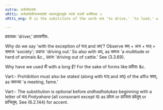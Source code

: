 ```yaml
---
sutra: अजेर्व्यघञपोः
vRtti: अजेर्धातोर्वीत्ययमादेशो भवत्यार्द्धधातुके परतो घञपौ वर्जयित्वा ॥
vRtti_eng: वी is the substitute of the verb अज् 'to drive,' 'to lead,' when an _ardhadhatuka_ affix follows, with the exception of the affixes घञ् (III. 3.18.) and अप् (III. 3. 69).

---
```

प्रवायकः 'driver,' प्रवायणीयः.

Why do we say 'with the exception of घञ् and अप्'? Observe सम् + अज + घञ् = समाजः 'society'; उदाजः 'driving out.' So also with अप्, as समजः 'a multitude or herd of animals &c., उदजः 'driving out of cattle.' See (3.3.69).

Why have we used वी with a long ई? For the sake of forms like प्रवीताः &c.

Vart:- Prohibition must also be stated (along with घञ् and अप्) of the affix क्यप्, as समज्या 'a meeting, fame.'

Vart:- The substitution is optional before _ardhadhatukas_ beginning with a letter of वल् _Pratyahara_ (all consonant except य) as प्रवेता or प्राजिता प्रवेतुम् or प्राजितुम्. See (6.2.144) for accent.